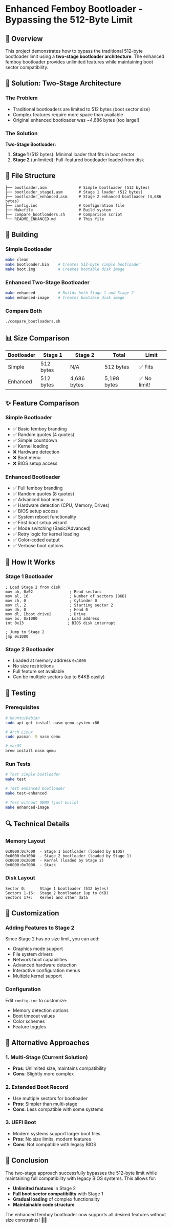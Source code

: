 # Enhanced Femboy Bootloader - Bypassing the 512-Byte Limit

## 🎀 Overview

This project demonstrates how to bypass the traditional 512-byte bootloader limit using a **two-stage bootloader architecture**. The enhanced femboy bootloader provides unlimited features while maintaining boot sector compatibility.

## 🚀 Solution: Two-Stage Architecture

### The Problem
- Traditional bootloaders are limited to 512 bytes (boot sector size)
- Complex features require more space than available
- Original enhanced bootloader was ~4,686 bytes (too large!)

### The Solution
**Two-Stage Bootloader:**
1. **Stage 1** (512 bytes): Minimal loader that fits in boot sector
2. **Stage 2** (unlimited): Full-featured bootloader loaded from disk

## 📁 File Structure

```
├── bootloader.asm              # Simple bootloader (512 bytes)
├── bootloader_stage1.asm       # Stage 1 loader (512 bytes)
├── bootloader_enhanced.asm     # Stage 2 enhanced bootloader (4,686 bytes)
├── config.inc                  # Configuration file
├── Makefile                    # Build system
├── compare_bootloaders.sh      # Comparison script
└── README_ENHANCED.md          # This file
```

## 🔧 Building

### Simple Bootloader
```bash
make clean
make bootloader.bin    # Creates 512-byte simple bootloader
make boot.img          # Creates bootable disk image
```

### Enhanced Two-Stage Bootloader
```bash
make enhanced          # Builds both Stage 1 and Stage 2
make enhanced-image    # Creates bootable disk image
```

### Compare Both
```bash
./compare_bootloaders.sh
```

## 📊 Size Comparison

| Bootloader | Stage 1 | Stage 2 | Total | Limit |
|------------|---------|---------|-------|-------|
| Simple     | 512 bytes | N/A | 512 bytes | ✅ Fits |
| Enhanced   | 512 bytes | 4,686 bytes | 5,198 bytes | ✅ No limit! |

## ✨ Feature Comparison

### Simple Bootloader
- ✅ Basic femboy branding
- ✅ Random quotes (4 quotes)
- ✅ Simple countdown
- ✅ Kernel loading
- ❌ Hardware detection
- ❌ Boot menu
- ❌ BIOS setup access

### Enhanced Bootloader
- ✅ Full femboy branding
- ✅ Random quotes (8 quotes)
- ✅ Advanced boot menu
- ✅ Hardware detection (CPU, Memory, Drives)
- ✅ BIOS setup access
- ✅ System reboot functionality
- ✅ First boot setup wizard
- ✅ Mode switching (Basic/Advanced)
- ✅ Retry logic for kernel loading
- ✅ Color-coded output
- ✅ Verbose boot options

## 🎯 How It Works

### Stage 1 Bootloader
```assembly
; Load Stage 2 from disk
mov ah, 0x02                ; Read sectors
mov al, 16                  ; Number of sectors (8KB)
mov ch, 0                   ; Cylinder 0
mov cl, 2                   ; Starting sector 2
mov dh, 0                   ; Head 0
mov dl, [boot_drive]        ; Drive
mov bx, 0x1000             ; Load address
int 0x13                   ; BIOS disk interrupt

; Jump to Stage 2
jmp 0x1000
```

### Stage 2 Bootloader
- Loaded at memory address `0x1000`
- No size restrictions
- Full feature set available
- Can be multiple sectors (up to 64KB easily)

## 🧪 Testing

### Prerequisites
```bash
# Ubuntu/Debian
sudo apt-get install nasm qemu-system-x86

# Arch Linux
sudo pacman -S nasm qemu

# macOS
brew install nasm qemu
```

### Run Tests
```bash
# Test simple bootloader
make test

# Test enhanced bootloader
make test-enhanced

# Test without QEMU (just build)
make enhanced-image
```

## 🔍 Technical Details

### Memory Layout
```
0x0000:0x7C00  - Stage 1 bootloader (loaded by BIOS)
0x0000:0x1000  - Stage 2 bootloader (loaded by Stage 1)
0x0000:0x2000  - Kernel (loaded by Stage 2)
0x0000:0x7000  - Stack
```

### Disk Layout
```
Sector 0:      Stage 1 bootloader (512 bytes)
Sectors 1-16:  Stage 2 bootloader (up to 8KB)
Sectors 17+:   Kernel and other data
```

## 🎨 Customization

### Adding Features to Stage 2
Since Stage 2 has no size limit, you can add:
- Graphics mode support
- File system drivers
- Network boot capabilities
- Advanced hardware detection
- Interactive configuration menus
- Multiple kernel support

### Configuration
Edit `config.inc` to customize:
- Memory detection options
- Boot timeout values
- Color schemes
- Feature toggles

## 🚀 Alternative Approaches

### 1. Multi-Stage (Current Solution)
- **Pros**: Unlimited size, maintains compatibility
- **Cons**: Slightly more complex

### 2. Extended Boot Record
- Use multiple sectors for bootloader
- **Pros**: Simpler than multi-stage
- **Cons**: Less compatible with some systems

### 3. UEFI Boot
- Modern systems support larger boot files
- **Pros**: No size limits, modern features
- **Cons**: Not compatible with legacy BIOS

## 🎯 Conclusion

The two-stage approach successfully bypasses the 512-byte limit while maintaining full compatibility with legacy BIOS systems. This allows for:

- **Unlimited features** in Stage 2
- **Full boot sector compatibility** with Stage 1
- **Gradual loading** of complex functionality
- **Maintainable code structure**

The enhanced femboy bootloader now supports all desired features without size constraints! 🎀✨
